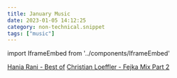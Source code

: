 ```yaml
---
title: January Music
date: 2023-01-05 14:12:25
category: non-technical.snippet
tags: ["music"]
---
```


import IframeEmbed from '../components/IframeEmbed'

<IframeEmbed type='youtube' src='https://youtube.com/embed/lpjM0Ztv84o' />

<IframeEmbed type='youtube' src='https://youtube.com/embed/RrHol3287VY' />

[Hania Rani - Best of](https://youtube.com/embed/lpjM0Ztv84o)
[Christian Loeffler - Fejka Mix Part 2](https://youtube.com/embed/RrHol3287VY)
